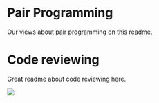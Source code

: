 # Pair Programming
Our views about pair programming on this [readme](https://github.com/foundersandcoders/playbook/blob/master/pair-programming.md).

# Code reviewing
Great readme about code reviewing [here](https://github.com/foundersandcoders/playbook/blob/master/code-reviews.md).


![](http://i.giphy.com/13HgwGsXF0aiGY.gif)